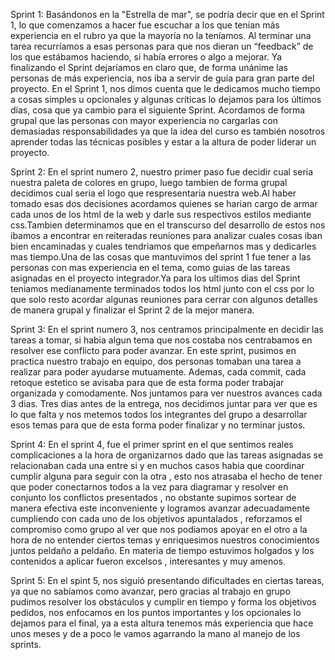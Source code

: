Sprint 1:
Basándonos en la "Estrella de mar", se podría decir que en el Sprint 1, lo que comenzamos a hacer fue escuchar a los que tenían más experiencia en el rubro ya que la mayoría no la teníamos. Al terminar una tarea recurríamos a esas personas para que nos dieran un “feedback” de los que estábamos haciendo, si había errores o algo a mejorar. Ya finalizando el Sprint dejaríamos en claro que, de forma unánime las personas de más experiencia, nos iba a servir de guía para gran parte del proyecto. En el Sprint 1, nos dimos cuenta que le dedicamos mucho tiempo a cosas simples u opcionales y algunas críticas lo dejamos para los últimos días, cosa que ya cambio para el siguiente Sprint. Acordamos de forma grupal que las personas con mayor experiencia no cargarlas con demasiadas responsabilidades ya que la idea del curso es también nosotros aprender todas las técnicas posibles y estar a la altura de poder liderar un proyecto.

Sprint 2:
En el sprint numero 2, nuestro primer paso fue decidir cual seria nuestra paleta de colores en grupo, luego tambien de forma grupal decidimos cual seria el logo que respresentaria nuestra web.Al haber tomado esas dos decisiones acordamos quienes se harian cargo de armar cada unos de los html de la web y darle sus respectivos estilos mediante css.Tambien determinamos que en el transcurso del desarrollo de estos nos ibamos a encontrar en reiteradas reuniones para analizar cuales cosas iban bien encaminadas y cuales tendriamos que empeñarnos mas y dedicarles mas tiempo.Una de las cosas que mantuvimos del sprint 1 fue tener a las personas con mas experiencia en el tema, como guias de las tareas asignadas en el proyecto integrador.Ya para los ultimos dias del Sprint teniamos medianamente terminados todos los html junto con el css por lo que solo resto acordar algunas reuniones para cerrar con algunos detalles de manera grupal y finalizar el Sprint 2 de la mejor manera.

Sprint 3:
En el sprint numero 3, nos centramos principalmente en decidir las tareas a tomar, si habia algun tema que nos costaba nos centrabamos en resolver ese conflicto para poder avanzar. En este sprint, pusimos en practica nuestro trabajo en equipo, dos personas tomaban una tarea a realizar para poder ayudarse mutuamente. Ademas, cada commit, cada retoque estetico se avisaba para que de esta forma poder trabajar organizada y comodamente. Nos juntamos para ver nuestros avances cada 3 dias. Tres dias antes de la entrega, nos decidimos juntar para ver que es lo que falta y nos metemos todos los integrantes del grupo a desarrollar esos temas para que de esta forma poder finalizar y no terminar justos.


Sprint 4:
En el sprint 4, fue el primer sprint en el que sentimos reales complicaciones a la hora de organizarnos dado que las tareas asignadas se relacionaban cada una entre si y en muchos casos habia que coordinar cumplir alguna para seguir con la otra , esto nos atrasaba el hecho de tener que poder conectarnos todos a la vez para diagramar y resolver en conjunto los conflictos presentados  , no obstante supimos sortear de manera efectiva este inconveniente y logramos avanzar adecuadamente cumpliendo con cada uno de los objetivos apuntalados , reforzamos el compromiso como grupo al ver que nos podiamos apoyar en el otro a la hora de no entender ciertos temas y enriquesimos nuestros conocimientos juntos peldaño a peldaño.
En materia de tiempo estuvimos holgados y los contenidos a aplicar fueron excelsos , interesantes y muy amenos. 

Sprint 5:
En el spint 5, nos siguió presentando dificultades en ciertas tareas, ya que no sabíamos como avanzar, pero gracias al trabajo en grupo pudimos resolver los obstáculos y cumplir en tiempo y forma los objetivos pedidos, nos enfocamos en los puntos importantes y los opcionales lo dejamos para el final, ya a esta altura tenemos más experiencia que hace unos meses y de a poco le vamos agarrando la mano al manejo de los sprints.